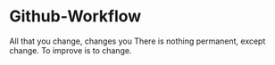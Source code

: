 # Github-Workflow

All that you change, changes you
There is nothing permanent, except change.
To improve is to change.
